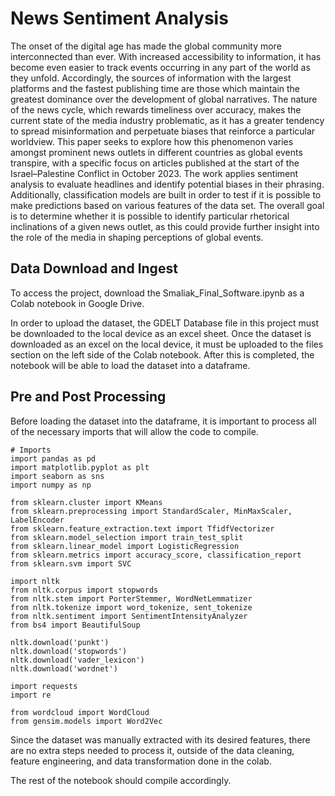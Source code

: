 
# News Sentiment Analysis

The onset of the digital age has made the global community more interconnected than ever. With increased accessibility to information, it has become even easier to track events occurring in any part of the world as they unfold. Accordingly, the sources of information with the largest platforms and the fastest publishing time are those which maintain the greatest dominance over the development of global narratives. The nature of the news cycle, which rewards timeliness over accuracy, makes the current state of the media industry problematic, as it has a greater tendency to spread misinformation and perpetuate biases that reinforce a particular worldview. This paper seeks to explore how this phenomenon varies amongst prominent news outlets in different countries as global events transpire, with a specific focus on articles published at the start of the Israel–Palestine Conflict in October 2023. The work applies sentiment analysis to evaluate headlines and identify potential biases in their phrasing. Additionally, classification models are built in order to test if it is possible to make predictions based on various features of the data set. The overall goal is to determine whether it is possible to identify particular rhetorical inclinations of a given news outlet, as this could provide further insight into the role of the media in shaping perceptions of global events.


## Data Download and Ingest

To access the project, download the Smaliak_Final_Software.ipynb as a Colab notebook in Google Drive.

In order to upload the dataset, the GDELT Database file in this project must be downloaded to the local device as an excel sheet. Once the dataset is downloaded as an excel on the local device, it must be uploaded to the files section on the left side of the Colab notebook. After this is completed, the notebook will be able to load the dataset into a dataframe.

## Pre and Post Processing 

Before loading the dataset into the dataframe, it is important to process all of the necessary imports that will allow the code to compile. 

    # Imports
    import pandas as pd
    import matplotlib.pyplot as plt
    import seaborn as sns
    import numpy as np

    from sklearn.cluster import KMeans
    from sklearn.preprocessing import StandardScaler, MinMaxScaler, LabelEncoder
    from sklearn.feature_extraction.text import TfidfVectorizer
    from sklearn.model_selection import train_test_split
    from sklearn.linear_model import LogisticRegression
    from sklearn.metrics import accuracy_score, classification_report
    from sklearn.svm import SVC

    import nltk
    from nltk.corpus import stopwords
    from nltk.stem import PorterStemmer, WordNetLemmatizer
    from nltk.tokenize import word_tokenize, sent_tokenize
    from nltk.sentiment import SentimentIntensityAnalyzer
    from bs4 import BeautifulSoup

    nltk.download('punkt')
    nltk.download('stopwords')
    nltk.download('vader_lexicon')
    nltk.download('wordnet')

    import requests
    import re

    from wordcloud import WordCloud
    from gensim.models import Word2Vec

Since the dataset was manually extracted with its desired features, there are no extra steps needed to process it, outside of the data cleaning, feature engineering, and data transformation done in the colab.  

The rest of the notebook should compile accordingly. 
